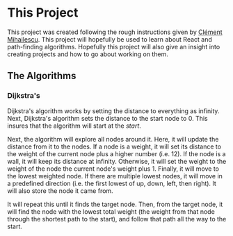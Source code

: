 # This Project

This project was created following the rough instructions given by [Clément Mihailescu](https://www.youtube.com/watch?v=msttfIHHkak). This project will hopefully be used to learn about React and path-finding algorithms. Hopefully this project will also give an insight into creating projects and how to go about working on them.

## The Algorithms

### Dijkstra's

Dijkstra's algorithm works by setting the distance to everything as infinity. Next, Dijkstra's algorithm sets the distance to the start node to 0. This insures that the algorithm will start at the _start_.

Next, the algorithm will explore all nodes around it. Here, it will update the distance from it to the nodes. If a node is a weight, it will set its distance to the weight of the current node plus a higher number (i.e. 12). If the node is a wall, it will keep its distance at infinity. Otherwise, it will set the weight to the weight of the node the current node's weight plus 1. Finally, it will move to the lowest weighted node. If there are multiple lowest nodes, it will move in a predefined direction (i.e. the first lowest of up, down, left, then right). It will also store the node it came from.

It will repeat this until it finds the target node. Then, from the target node, it will find the node with the lowest total weight (the weight from that node through the shortest path to the start), and follow that path all the way to the start.
